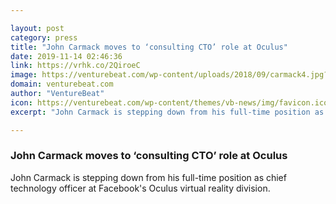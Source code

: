 ```yaml
---

layout: post
category: press
title: "John Carmack moves to ‘consulting CTO’ role at Oculus"
date: 2019-11-14 02:46:36
link: https://vrhk.co/2QiroeC
image: https://venturebeat.com/wp-content/uploads/2018/09/carmack4.jpg?w=1200&strip=all
domain: venturebeat.com
author: "VentureBeat"
icon: https://venturebeat.com/wp-content/themes/vb-news/img/favicon.ico
excerpt: "John Carmack is stepping down from his full-time position as chief technology officer at Facebook's Oculus virtual reality division."

---
```


### John Carmack moves to ‘consulting CTO’ role at Oculus

John Carmack is stepping down from his full-time position as chief technology officer at Facebook's Oculus virtual reality division.